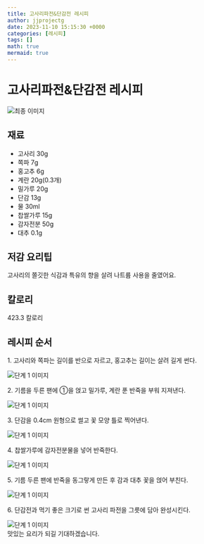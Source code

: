 ```yaml
---
title: 고사리파전&단감전 레시피
author: jjprojectg
date: 2023-11-10 15:15:30 +0000
categories: [레시피]
tags: []
math: true
mermaid: true
---
```

<meta name="og:type" content="website"/>
<meta charset="UTF-8"/>
<div class="header">
  <h1>고사리파전&단감전 레시피</h1>
</div>

<div class="container my-4">
  <div class="row">
    <div class="col-12 col-md-6">
      <div class="recipe-image">
        <img src="http://www.foodsafetykorea.go.kr/uploadimg/20200313/20200313054649_1584089209268.JPG" class="step-image" alt="최종 이미지"/>
      </div>
    </div>
    <div class="col-12 col-md-6">
      <div class="ingredients">
        <h2>재료</h2>
        <ul class="card">
          <li> 고사리 30g </li>
          <li>  쪽파 7g </li>
          <li>  홍고추 6g </li>
          <li>  계란 20g(0.3개) </li>
          <li>  밀가루 20g </li>
          <li>  단감 13g </li>
          <li>  물 30ml </li>
          <li>  찹쌀가루 15g </li>
          <li>  감자전분 50g </li>
          <li>  대추 0.1g </li>
</ul>
      </div>
    </div>
    <div class="col-12 col-md-6">
      <div class="ingredients">
        <h2>저감 요리팁</h2>
        <div class="card"> 
          <p>
            고사리의 쫄깃한 식감과 특유의 향을 살려 나트륨 사용을 줄였어요.
          </p>
        </div>
      </div>
      <div class="ingredients">
        <h2>칼로리</h2>
        <div class="card"> 
          <p>
            423.3 칼로리
          </p>
        </div>
      </div>
    </div>
  </div>

  <h2 class="my-4">레시피 순서</h2>
  <div class="card recipe-card">
    <div class="card-body recipe-step">
      <p class="card-text step-description">1. 고사리와 쪽파는 길이를 반으로 자르고, 홍고추는 길이는 살려 길게 썬다.</p>
      <img src="http://www.foodsafetykorea.go.kr/uploadimg/20200313/20200313054718_1584089238352.JPG" alt="단계 1 이미지" class="step-image"/>
    </div>
  </div>
  <div class="card recipe-card">
    <div class="card-body recipe-step">
      <p class="card-text step-description">2. 기름을 두른 팬에 ①을 얹고 밀가루, 계란 푼 반죽을 부워 지져낸다.</p>
      <img src="http://www.foodsafetykorea.go.kr/uploadimg/20200313/20200313054731_1584089251220.JPG" alt="단계 1 이미지" class="step-image"/>
    </div>
  </div>
  <div class="card recipe-card">
    <div class="card-body recipe-step">
      <p class="card-text step-description">3. 단감을 0.4cm 원형으로 썰고 꽃 모양 틀로 찍어낸다.</p>
      <img src="http://www.foodsafetykorea.go.kr/uploadimg/20200313/20200313054743_1584089263191.JPG" alt="단계 1 이미지" class="step-image"/>
    </div>
  </div>
  <div class="card recipe-card">
    <div class="card-body recipe-step">
      <p class="card-text step-description">4. 찹쌀가루에 감자전분물을 넣어 반죽한다.</p>
      <img src="http://www.foodsafetykorea.go.kr/uploadimg/20200313/20200313054753_1584089273423.JPG" alt="단계 1 이미지" class="step-image"/>
    </div>
  </div>
  <div class="card recipe-card">
    <div class="card-body recipe-step">
      <p class="card-text step-description">5. 기름 두른 팬에 반죽을 동그랗게 만든 후 감과 대추 꽃을 얹어 부친다.</p>
      <img src="http://www.foodsafetykorea.go.kr/uploadimg/20200313/20200313054804_1584089284386.JPG" alt="단계 1 이미지" class="step-image"/>
    </div>
  </div>
  <div class="card recipe-card">
    <div class="card-body recipe-step">
      <p class="card-text step-description">6. 단감전과 먹기 좋은 크기로 썬 고사리 파전을 그릇에 담아 완성시킨다.</p>
      <img src="http://www.foodsafetykorea.go.kr/uploadimg/20200313/20200313054817_1584089297037.JPG" alt="단계 1 이미지" class="step-image"/>
    </div>
  </div>

</div>
맛있는 요리가 되길 기대하겠습니다.
